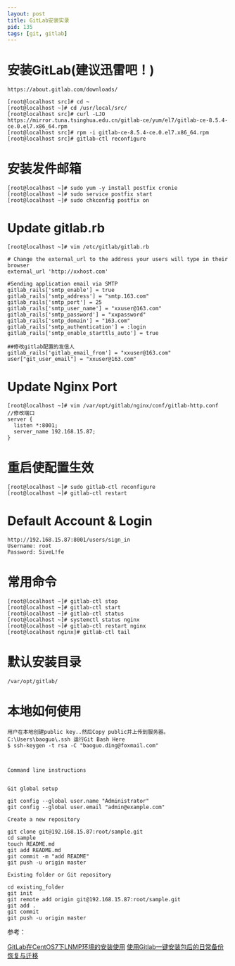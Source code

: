 ```yaml
---
layout: post
title: GitLab安装实录
pid: 135
tags: [git, gitlab]
---
```

# 安装GitLab(建议迅雷吧！)

    https://about.gitlab.com/downloads/

    [root@localhost src]# cd ~
    [root@localhost ~]# cd /usr/local/src/
    [root@localhost src]# curl -LJO https://mirror.tuna.tsinghua.edu.cn/gitlab-ce/yum/el7/gitlab-ce-8.5.4-ce.0.el7.x86_64.rpm
    [root@localhost src]# rpm -i gitlab-ce-8.5.4-ce.0.el7.x86_64.rpm
    [root@localhost src]# gitlab-ctl reconfigure

# 安装发件邮箱

    [root@localhost ~]# sudo yum -y install postfix cronie
    [root@localhost ~]# sudo service postfix start
    [root@localhost ~]# sudo chkconfig postfix on
    

# Update gitlab.rb

    [root@localhost ~]# vim /etc/gitlab/gitlab.rb     

    # Change the external_url to the address your users will type in their browser
    external_url 'http://xxhost.com'

    #Sending application email via SMTP
    gitlab_rails['smtp_enable'] = true
    gitlab_rails['smtp_address'] = "smtp.163.com"
    gitlab_rails['smtp_port'] = 25 
    gitlab_rails['smtp_user_name'] = "xxuser@163.com"
    gitlab_rails['smtp_password'] = "xxpassword"
    gitlab_rails['smtp_domain'] = "163.com"
    gitlab_rails['smtp_authentication'] = :login
    gitlab_rails['smtp_enable_starttls_auto'] = true

    ##修改gitlab配置的发信人
    gitlab_rails['gitlab_email_from'] = "xxuser@163.com"
    user["git_user_email"] = "xxuser@163.com"

# Update Nginx Port

    [root@localhost ~]# vim /var/opt/gitlab/nginx/conf/gitlab-http.conf  //修改端口
    server {
      listen *:8001;
      server_name 192.168.15.87;
    }
    
# 重启使配置生效
    [root@localhost ~]# sudo gitlab-ctl reconfigure
    [root@localhost ~]# gitlab-ctl restart



# Default Account & Login

    http://192.168.15.87:8001/users/sign_in
    Username: root
    Password: 5iveL!fe



# 常用命令
    [root@localhost ~]# gitlab-ctl stop
    [root@localhost ~]# gitlab-ctl start
    [root@localhost ~]# gitlab-ctl status
    [root@localhost ~]# systemctl status nginx 
    [root@localhost ~]# gitlab-ctl restart nginx
    [root@localhost nginx]# gitlab-ctl tail


# 默认安装目录

    /var/opt/gitlab/




# 本地如何使用


    用户在本地创建public key..然后Copy public并上传到服务器。
    C:\Users\baoguo\.ssh 运行Git Bash Here
    $ ssh-keygen -t rsa -C "baoguo.ding@foxmail.com"



    Command line instructions


    Git global setup

    git config --global user.name "Administrator"
    git config --global user.email "admin@example.com"

    Create a new repository

    git clone git@192.168.15.87:root/sample.git
    cd sample
    touch README.md
    git add README.md
    git commit -m "add README"
    git push -u origin master

    Existing folder or Git repository

    cd existing_folder
    git init
    git remote add origin git@192.168.15.87:root/sample.git
    git add .
    git commit
    git push -u origin master



参考：

[GitLab在CentOS7下LNMP环境的安装使用](http://blog.csdn.net/w670328683/article/details/50736977)
[使用Gitlab一键安装包后的日常备份恢复与迁移](https://segmentfault.com/a/1190000002439923)
